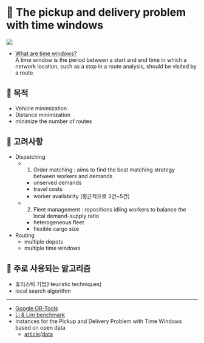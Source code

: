 # 🚚 The pickup and delivery problem with time windows
<a href="https://confirmed-theater-e29.notion.site/Reading-List-48df9a2a6d614f648a64c4ca5e6054fe" target="_blank"><img src="https://img.shields.io/badge/Notion-ffffff?style=flat-square&logo=Notion&logoColor=black"/></a>


- [What are time windows?](https://desktop.arcgis.com/en/arcmap/latest/extensions/network-analyst/time-windows.htm)   
A time window is the period between a start and end time in which a network location, such as a stop in a route analysis, should be visited by a route.


## 🔗 목적
- Vehicle minimization
- Distance minimization
- minimize the number of routes

## 🔗 고려사항
- Dispatching
  - 1) Order matching : aims to find the best matching strategy between workers and demands
    - unserved demands
	- travel costs
	- worker availability (평균적으로 3건~5건)
  - 2) Fleet management : repositions idling workers to balance the local demand-supply ratio
    - heterogeneous fleet
	- flexible cargo size
- Routing
  - multiple depots
  - multiple time windows

## 🔗 주로 사용되는 알고리즘
- 휴리스틱  기법(Heuristic techniques)
- local search algorithm


---

- [Google OR-Tools](https://developers.google.com/optimization/routing/pickup_delivery#python_1)
- [Li & Lim benchmark](https://www.sintef.no/projectweb/top/pdptw/li-lim-benchmark/)
- Instances for the Pickup and Delivery Problem with Time Windows based on open data
  - [article](https://www.sciencedirect.com/science/article/abs/pii/S0305054820301829?via%3Dihub)/[data](https://data.mendeley.com/datasets/wr2ct4r22f/2)
